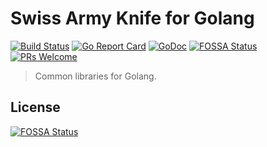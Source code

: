 # Swiss Army Knife for Golang

[![Build Status](https://travis-ci.org/jiusanzhou/knife-go.png)](https://travis-ci.org/jiusanzhou/knife-go)
[![Go Report Card](https://goreportcard.com/badge/github.com/jiusanzhou/knife-go)](https://goreportcard.com/report/github.com/hjiusanzhou/knife-go)
[![GoDoc](https://godoc.org/github.com/jiusanzhou/knife-go?status.svg)](https://godoc.org/github.com/jiusanzhou/knife-go)
[![FOSSA Status](https://app.fossa.io/api/projects/git%2Bgithub.com%2Fjiusanzhou%2Fknife-go.svg?type=shield)](https://app.fossa.io/projects/git%2Bgithub.com%2Fjiusanzhou%2Fknife-go?ref=badge_shield)
[![PRs Welcome](https://img.shields.io/badge/PRs-welcome-brightgreen.svg?style=flat-square)](http://makeapullrequest.com)

> Common libraries for Golang.


## License
[![FOSSA Status](https://app.fossa.io/api/projects/git%2Bgithub.com%2Fjiusanzhou%2Fknife-go.svg?type=large)](https://app.fossa.io/projects/git%2Bgithub.com%2Fjiusanzhou%2Fknife-go?ref=badge_large)